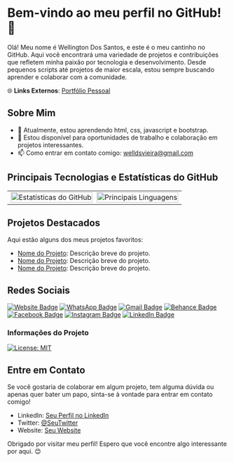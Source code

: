 # Bem-vindo ao meu perfil no GitHub! 👋

Olá! Meu nome é Wellington Dos Santos, e este é o meu cantinho no GitHub. Aqui você encontrará uma variedade de projetos e contribuições que refletem minha paixão por tecnologia e desenvolvimento. Desde pequenos scripts até projetos de maior escala, estou sempre buscando aprender e colaborar com a comunidade.

🌐 **Links Externos**: [Portfólio Pessoal](https://welldsvieira.github.io/portfolio_pessoal/)
## Sobre Mim

- 🌱 Atualmente, estou aprendendo html, css, javascript e bootstrap.
- 💼 Estou disponível para oportunidades de trabalho e colaboração em projetos interessantes.
- 📫 Como entrar em contato comigo: welldsvieira@gmail.com

## Principais Tecnologias e Estatísticas do GitHub

<table style="width: 100%; border-collapse: collapse;">
  <tr>
    <td style="width: 50%; padding-right: 5px;">
      <img src="https://github-readme-stats.vercel.app/api?username=Welldsvieira&show_icons=true&theme=radical" alt="Estatísticas do GitHub" style="width: 100%; height: 100%;" />
    </td>
    <td style="width: 50%; padding-left: 5px;">
      <a href="https://github.com/Welldsvieira">
        <img src="https://github-readme-stats.vercel.app/api/top-langs/?username=Welldsvieira&layout=compact&theme=dark" alt="Principais Linguagens" style="width: 100%; height: 100%;" />
      </a>
    </td>
  </tr>
</table>

## Projetos Destacados

Aqui estão alguns dos meus projetos favoritos:

- [Nome do Projeto](link): Descrição breve do projeto.
- [Nome do Projeto](link): Descrição breve do projeto.
- [Nome do Projeto](link): Descrição breve do projeto.
  
## Redes Sociais

[![Website Badge](https://img.shields.io/badge/website-000000?style=for-the-badge&logo=About.me&logoColor=white)](https://seusite.com)
[![WhatsApp Badge](https://img.shields.io/badge/WhatsApp-25D366?style=for-the-badge&logo=whatsapp&logoColor=white)](link_para_o_seu_whatsapp)
[![Gmail Badge](https://img.shields.io/badge/Gmail-D14836?style=for-the-badge&logo=gmail&logoColor=white)](mailto:seuemail@gmail.com)
[![Behance Badge](https://img.shields.io/badge/-Behance-blue?style=for-the-badge&logo=behance&logoColor=white)](link_para_o_seu_behance)
[![Facebook Badge](https://img.shields.io/badge/Facebook-1877F2?style=for-the-badge&logo=facebook&logoColor=white)](link_para_o_seu_perfil_no_facebook)
[![Instagram Badge](https://img.shields.io/badge/Instagram-E4405F?style=for-the-badge&logo=instagram&logoColor=white)](link_para_o_seu_perfil_no_instagram)
[![LinkedIn Badge](https://img.shields.io/badge/LinkedIn-0077B5?style=for-the-badge&logo=linkedin&logoColor=white)](link_para_o_seu_perfil_no_linkedin)

### Informações do Projeto

[![License: MIT](https://img.shields.io/badge/License-MIT-yellow.svg)](https://opensource.org/licenses/MIT)

## Entre em Contato

Se você gostaria de colaborar em algum projeto, tem alguma dúvida ou apenas quer bater um papo, sinta-se à vontade para entrar em contato comigo!

- LinkedIn: [Seu Perfil no LinkedIn](link)
- Twitter: [@SeuTwitter](https://twitter.com/seutwitter)
- Website: [Seu Website](https://seusite.com)

Obrigado por visitar meu perfil! Espero que você encontre algo interessante por aqui. 😊
